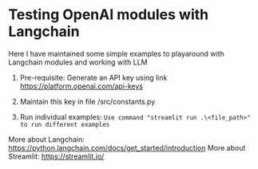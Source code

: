 # Testing OpenAI modules with Langchain

Here I have maintained some simple examples to playaround with Langchain modules and working with LLM

1. Pre-requisite: Generate an API key using link https://platform.openai.com/api-keys

2. Maintain this key in file /src/constants.py

3. Run individual examples:
`Use command "streamlit run .\<file_path>" to run different examples`


More about Langchain: https://python.langchain.com/docs/get_started/introduction
More about Streamlit: https://streamlit.io/
